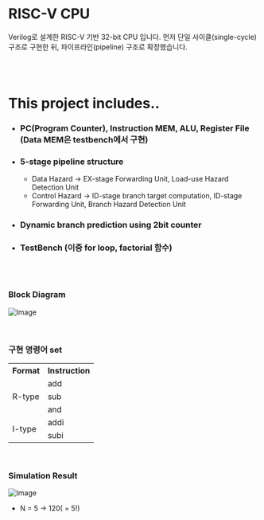 # RISC-V CPU
Verilog로 설계한 RISC-V 기반 32-bit CPU 입니다. 먼저 단일 사이클(single-cycle) 구조로 구현한 뒤, 파이프라인(pipeline) 구조로 확장했습니다.

<br/><br/>

# This project includes..
+ ### PC(Program Counter), Instruction MEM, ALU, Register File (Data MEM은 testbench에서 구현)
+ ### 5-stage pipeline structure
  + Data Hazard -> EX-stage Forwarding Unit, Load-use Hazard Detection Unit
  + Control Hazard -> ID-stage branch target computation, ID-stage Forwarding Unit, Branch Hazard Detection Unit
+ ### Dynamic branch prediction using 2bit counter
+ ### TestBench (이중 for loop, factorial 함수)

<br/><br/>

### Block Diagram
![Image](https://github.com/user-attachments/assets/73cced7f-772a-4a1f-aa00-b05213553efa)

<br/>

### 구현 명령어 set
<table>
  <tr>
    <th>Format</th>
    <th>Instruction</th>
  </tr>
  <tr>
    <td rowspan="3">R-type</td>
    <td>add</td>
  </tr>
  <tr>
    <td>sub</td>
  </tr>
  <tr>
    <td>and</td>
  </tr>
  <tr>
    <td rowspan="2">I-type</td>
    <td>addi</td>
  </tr>
  <tr>
    <td>subi</td>
  </tr>
</table>

<br/>

### Simulation Result
![Image](https://github.com/user-attachments/assets/9acf7ef1-58ce-4fd7-adab-f67b2ae1018f)


+ N = 5 -> 120( = 5!)

